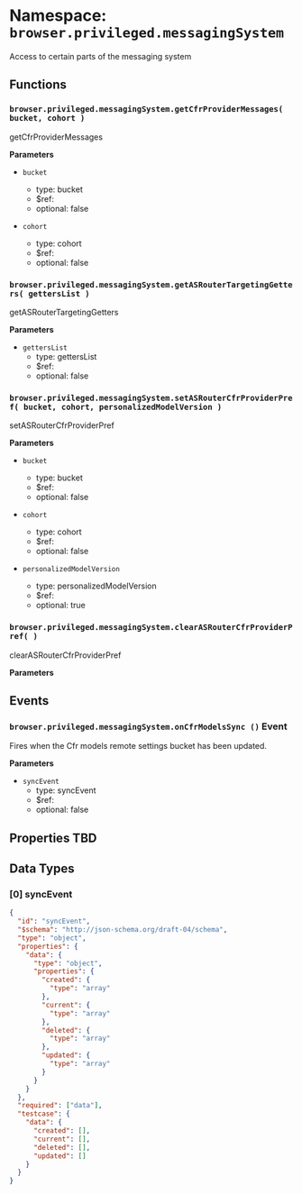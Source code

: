# Namespace: `browser.privileged.messagingSystem`

Access to certain parts of the messaging system

## Functions

### `browser.privileged.messagingSystem.getCfrProviderMessages( bucket, cohort )`

getCfrProviderMessages

**Parameters**

- `bucket`

  - type: bucket
  - \$ref:
  - optional: false

- `cohort`
  - type: cohort
  - \$ref:
  - optional: false

### `browser.privileged.messagingSystem.getASRouterTargetingGetters( gettersList )`

getASRouterTargetingGetters

**Parameters**

- `gettersList`
  - type: gettersList
  - \$ref:
  - optional: false

### `browser.privileged.messagingSystem.setASRouterCfrProviderPref( bucket, cohort, personalizedModelVersion )`

setASRouterCfrProviderPref

**Parameters**

- `bucket`

  - type: bucket
  - \$ref:
  - optional: false

- `cohort`

  - type: cohort
  - \$ref:
  - optional: false

- `personalizedModelVersion`
  - type: personalizedModelVersion
  - \$ref:
  - optional: true

### `browser.privileged.messagingSystem.clearASRouterCfrProviderPref( )`

clearASRouterCfrProviderPref

**Parameters**

## Events

### `browser.privileged.messagingSystem.onCfrModelsSync ()` Event

Fires when the Cfr models remote settings bucket has been updated.

**Parameters**

- `syncEvent`
  - type: syncEvent
  - \$ref:
  - optional: false

## Properties TBD

## Data Types

### [0] syncEvent

```json
{
  "id": "syncEvent",
  "$schema": "http://json-schema.org/draft-04/schema",
  "type": "object",
  "properties": {
    "data": {
      "type": "object",
      "properties": {
        "created": {
          "type": "array"
        },
        "current": {
          "type": "array"
        },
        "deleted": {
          "type": "array"
        },
        "updated": {
          "type": "array"
        }
      }
    }
  },
  "required": ["data"],
  "testcase": {
    "data": {
      "created": [],
      "current": [],
      "deleted": [],
      "updated": []
    }
  }
}
```
